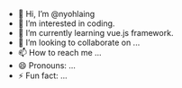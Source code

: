 - 👋 Hi, I’m @nyohlaing
- 👀 I’m interested in coding.
- 🌱 I’m currently learning vue.js framework.
- 💞️ I’m looking to collaborate on ...
- 📫 How to reach me ...
- 😄 Pronouns: ...
- ⚡ Fun fact: ...

<!---
nyohlaing/nyohlaing is a ✨ special ✨ repository because its `README.md` (this file) appears on your GitHub profile.
You can click the Preview link to take a look at your changes.
--->
